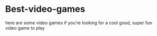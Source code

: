 # Best-video-games
here are some video games if you’re looking for a cool good, super fun video game to play
